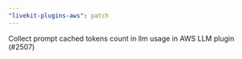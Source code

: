 ```yaml
---
"livekit-plugins-aws": patch
---
```


Collect prompt cached tokens count in llm usage in AWS LLM plugin (#2507)
